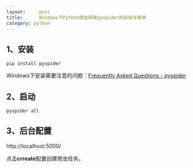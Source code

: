 ```yaml
---
layout:     post
title:      Windows下Python爬虫框架pyspider的安装与使用
category: python
---
```


## 1、安装
```
pip install pyspider
```
Windows下安装需要注意的问题：[Frequently Asked Questions \- pyspider](http://docs.pyspider.org/en/latest/Frequently-Asked-Questions/)


## 2、启动
```
pyspider all
```

## 3、后台配置
http://localhost:5000/

点击**crreate**配置创建爬虫任务。

